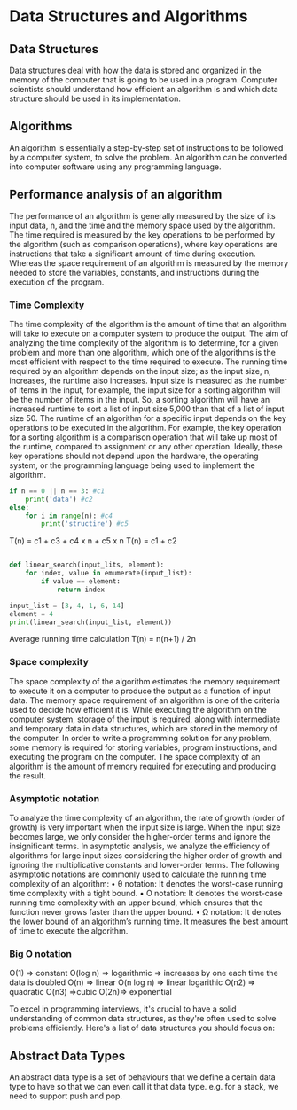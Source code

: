 # Data Structures and Algorithms

## Data Structures

Data structures deal with how the data is stored and organized in the memory of the computer that is going to be used in a program. Computer scientists should understand how efficient
an algorithm is and which data structure should be used in its implementation.

## Algorithms

An algorithm is essentially a step-by-step set of instructions to be followed by a computer system, to solve the problem. An algorithm can be converted into computer software using any programming language.

## Performance analysis of an algorithm

The performance of an algorithm is generally measured by the size of its input data, n, and the time and the memory space used by the algorithm. The time required is measured by the key operations to be performed by the algorithm (such as comparison operations), where key operations are instructions that take a significant amount of time during execution. Whereas the space requirement of an algorithm is measured by the memory needed to store the variables, constants, and instructions during the execution of the program.

### Time Complexity

The time complexity of the algorithm is the amount of time that an algorithm will take to execute on a computer system to produce the output.
The aim of analyzing the time complexity of the algorithm is to determine, for a given problem and more than one algorithm, which one of the algorithms is the most efficient with respect to the time required to execute. The running time required by an algorithm depends on the input size; as the input size, n, increases, the runtime also increases. Input size is measured as the number of items in the input, for example, the input
size for a sorting algorithm will be the number of items in the input. So, a sorting algorithm will have an increased runtime to sort a list of input size 5,000 than that of a list of input size 50.
The runtime of an algorithm for a specific input depends on the key operations to be executed in the algorithm. For example, the key operation for a sorting algorithm is a comparison operation that will take up most of the runtime, compared to assignment or any other operation. Ideally, these key operations should not depend upon the hardware, the operating system, or the programming language being used to implement the algorithm.

```python
if n == 0 || n == 3: #c1
    print('data') #c2
else:
    for i in range(n): #c4
        print('structire') #c5

```

T(n) = c1 + c3 + c4 x n + c5 x n
T(n) = c1 + c2

```python

def linear_search(input_lits, element):
    for index, value in emumerate(input_list):
        if value == element:
            return index

input_list = [3, 4, 1, 6, 14]
element = 4
print(linear_search(input_list, element))
```

Average running time calculation
T(n) = n(n+1) / 2n

### Space complexity

The space complexity of the algorithm estimates the memory requirement to execute it on a computer to produce the output as a function of input data. The memory space requirement of an algorithm is one of the criteria used to decide how efficient it is. While executing the algorithm
on the computer system, storage of the input is required, along with intermediate and temporary data in data structures, which are stored in the memory of the computer. In order to write a programming solution for any problem, some memory is required for storing variables, program
instructions, and executing the program on the computer. The space complexity of an algorithm is the amount of memory required for executing and producing the result.

### Asymptotic notation

To analyze the time complexity of an algorithm, the rate of growth (order of growth) is very important when the input size is large. When the input size becomes large, we only consider the higher-order terms and ignore the insignificant terms. In asymptotic analysis, we analyze the efficiency of algorithms for large input sizes considering the higher order of growth and ignoring the multiplicative constants and lower-order terms.
The following asymptotic notations are commonly used to calculate the running time complexity of an algorithm:
• θ notation: It denotes the worst-case running time complexity with a tight bound.
• Ο notation: It denotes the worst-case running time complexity with an upper bound, which ensures that the function never grows faster than the upper bound.
• Ω notation: It denotes the lower bound of an algorithm’s running time. It measures the best amount of time to execute the algorithm.

### Big O notation

O(1) => constant
O(log n) => logarithmic => increases by one each time the data is doubled
O(n) => linear
O(n log n) => linear logarithic
O(n2) => quadratic
O(n3) =>cubic
O(2n)=> exponential

To excel in programming interviews, it's crucial to have a solid understanding of common data structures, as they're often used to solve problems efficiently. Here's a list of data structures you should focus on:

## Abstract Data Types

An abstract data type is a set of behaviours that we define a certain data type to have so that we can even call it that data type. e.g. for a stack, we need to support push and pop.
